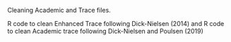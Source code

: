 Cleaning Academic and Trace files.

R code to clean Enhanced Trace following Dick-Nielsen (2014) and R code to clean Academic trace following Dick-Nielsen and Poulsen (2019)